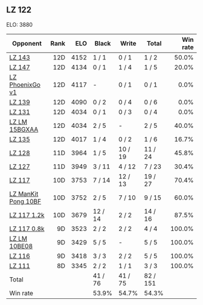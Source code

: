 ## LZ 122 ##

ELO: 3880

Opponent | Rank | ELO | Black | Write | Total | Win rate
---------|-----:|----:|-------|-------|-------|-------:
[LZ 143](LZ%20143.md) | 12D | 4152 | 1 / 1 | 0 / 1 | 1 / 2 | 50.0%
[LZ 147](LZ%20147.md) | 12D | 4134 | 0 / 1 | 1 / 4 | 1 / 5 | 20.0%
[LZ PhoenixGo v1](LZ%20PhoenixGo%20v1.md) | 12D | 4117 | - | 0 / 1 | 0 / 1 | 0.0%
[LZ 139](LZ%20139.md) | 12D | 4090 | 0 / 2 | 0 / 4 | 0 / 6 | 0.0%
[LZ 131](LZ%20131.md) | 12D | 4034 | 0 / 1 | 0 / 3 | 0 / 4 | 0.0%
[LZ LM 15BGXAA](LZ%20LM%2015BGXAA.md) | 12D | 4034 | 2 / 5 | - | 2 / 5 | 40.0%
[LZ 135](LZ%20135.md) | 12D | 4017 | 1 / 4 | 0 / 2 | 1 / 6 | 16.7%
[LZ 128](LZ%20128.md) | 11D | 3964 | 1 / 5 | 10 / 19 | 11 / 24 | 45.8%
[LZ 127](LZ%20127.md) | 11D | 3949 | 3 / 11 | 4 / 12 | 7 / 23 | 30.4%
[LZ 117](LZ%20117.md) | 10D | 3753 | 7 / 14 | 12 / 13 | 19 / 27 | 70.4%
[LZ ManKit Pong 10BF](LZ%20ManKit%20Pong%2010BF.md) | 10D | 3752 | 2 / 5 | 7 / 10 | 9 / 15 | 60.0%
[LZ 117 1.2k](LZ%20117%201.2k.md) | 10D | 3679 | 12 / 14 | 2 / 2 | 14 / 16 | 87.5%
[LZ 117 0.8k](LZ%20117%200.8k.md) | 9D | 3523 | 2 / 2 | 2 / 2 | 4 / 4 | 100.0%
[LZ LM 10BE08](LZ%20LM%2010BE08.md) | 9D | 3429 | 5 / 5 | - | 5 / 5 | 100.0%
[LZ 116](LZ%20116.md) | 9D | 3418 | 3 / 3 | 2 / 2 | 5 / 5 | 100.0%
[LZ 111](LZ%20111.md) | 8D | 3345 | 2 / 2 | 1 / 1 | 3 / 3 | 100.0%
Total | | | 41 / 76 | 41 / 75 | 82 / 151 | 
Win rate| | | 53.9% | 54.7% | 54.3% | 
